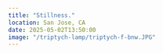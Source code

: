 ```yaml
---
title: "Stillness."
location: San Jose, CA
date: 2025-05-02T13:50:00
image: "/triptych-lamp/triptych-f-bnw.JPG"
---
```

